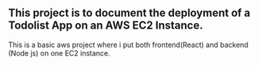 ## This project is to document the deployment of a Todolist App on an AWS EC2 Instance. 


This is a basic aws project where i put both frontend(React) and backend (Node js) on one EC2 instance. 
